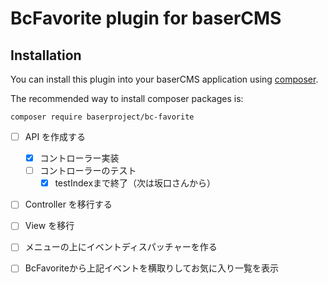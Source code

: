 # BcFavorite plugin for baserCMS

## Installation

You can install this plugin into your baserCMS application using [composer](https://getcomposer.org).

The recommended way to install composer packages is:

```
composer require baserproject/bc-favorite
```

- [ ] API を作成する
  - [x] コントローラー実装
  - [ ] コントローラーのテスト
    - [x] testIndexまで終了（次は坂口さんから）
- [ ] Controller を移行する
- [ ] View を移行
- [ ] メニューの上にイベントディスパッチャーを作る
- [ ] BcFavoriteから上記イベントを横取りしてお気に入り一覧を表示

